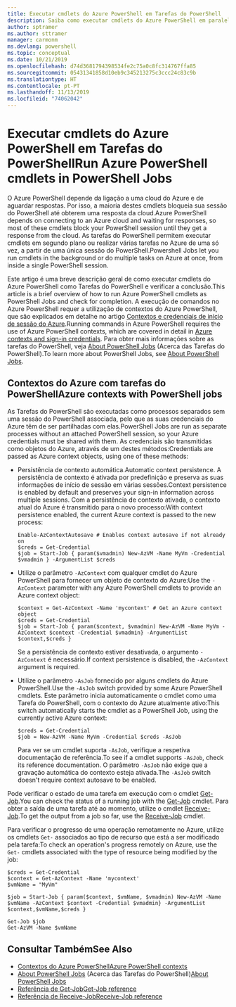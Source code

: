 ```yaml
---
title: Executar cmdlets do Azure PowerShell em Tarefas do PowerShell
description: Saiba como executar cmdlets do Azure PowerShell em paralelo ou como tarefas em segundo plano, com -AsJob e Start-Job.
author: sptramer
ms.author: sttramer
manager: carmonm
ms.devlang: powershell
ms.topic: conceptual
ms.date: 10/21/2019
ms.openlocfilehash: d74d3681794398534fe2c75a0c8fc314767ffa85
ms.sourcegitcommit: 05431341858d10eb9c345213275c3ccc24c83c9b
ms.translationtype: HT
ms.contentlocale: pt-PT
ms.lasthandoff: 11/13/2019
ms.locfileid: "74062042"
---
```

# <a name="run-azure-powershell-cmdlets-in-powershell-jobs"></a><span data-ttu-id="a8a13-103">Executar cmdlets do Azure PowerShell em Tarefas do PowerShell</span><span class="sxs-lookup"><span data-stu-id="a8a13-103">Run Azure PowerShell cmdlets in PowerShell Jobs</span></span>

<span data-ttu-id="a8a13-104">O Azure PowerShell depende da ligação a uma cloud do Azure e de aguardar respostas. Por isso, a maioria destes cmdlets bloqueia sua sessão do PowerShell até obterem uma resposta da cloud.</span><span class="sxs-lookup"><span data-stu-id="a8a13-104">Azure PowerShell depends on connecting to an Azure cloud and waiting for responses, so most of these cmdlets block your PowerShell session until they get a response from the cloud.</span></span>
<span data-ttu-id="a8a13-105">As tarefas do PowerShell permitem executar cmdlets em segundo plano ou realizar várias tarefas no Azure de uma só vez, a partir de uma única sessão do PowerShell.</span><span class="sxs-lookup"><span data-stu-id="a8a13-105">Powershell Jobs let you run cmdlets in the background or do multiple tasks on Azure at once, from inside a single PowerShell session.</span></span>

<span data-ttu-id="a8a13-106">Este artigo é uma breve descrição geral de como executar cmdlets do Azure PowerShell como Tarefas do PowerShell e verificar a conclusão.</span><span class="sxs-lookup"><span data-stu-id="a8a13-106">This article is a brief overview of how to run Azure PowerShell cmdlets as PowerShell Jobs and check for completion.</span></span> <span data-ttu-id="a8a13-107">A execução de comandos no Azure PowerShell requer a utilização de contextos do Azure PowerShell, que são explicados em detalhe no artigo [Contextos e credenciais de início de sessão do Azure](context-persistence.md).</span><span class="sxs-lookup"><span data-stu-id="a8a13-107">Running commands in Azure PowerShell requires the use of Azure PowerShell contexts, which are covered in detail in [Azure contexts and sign-in credentials](context-persistence.md).</span></span>
<span data-ttu-id="a8a13-108">Para obter mais informações sobre as tarefas do PowerShell, veja [About PowerShell Jobs](/powershell/module/microsoft.powershell.core/about/about_jobs) (Acerca das Tarefas do PowerShell).</span><span class="sxs-lookup"><span data-stu-id="a8a13-108">To learn more about PowerShell Jobs, see [About PowerShell Jobs](/powershell/module/microsoft.powershell.core/about/about_jobs).</span></span>

## <a name="azure-contexts-with-powershell-jobs"></a><span data-ttu-id="a8a13-109">Contextos do Azure com tarefas do PowerShell</span><span class="sxs-lookup"><span data-stu-id="a8a13-109">Azure contexts with PowerShell jobs</span></span>

<span data-ttu-id="a8a13-110">As Tarefas do PowerShell são executadas como processos separados sem uma sessão do PowerShell associada, pelo que as suas credenciais do Azure têm de ser partilhadas com elas.</span><span class="sxs-lookup"><span data-stu-id="a8a13-110">PowerShell Jobs are run as separate processes without an attached PowerShell session, so your Azure credentials must be shared with them.</span></span> <span data-ttu-id="a8a13-111">As credenciais são transmitidas como objetos do Azure, através de um destes métodos:</span><span class="sxs-lookup"><span data-stu-id="a8a13-111">Credentials are passed as Azure context objects, using one of these methods:</span></span>

* <span data-ttu-id="a8a13-112">Persistência de contexto automática.</span><span class="sxs-lookup"><span data-stu-id="a8a13-112">Automatic context persistence.</span></span> <span data-ttu-id="a8a13-113">A persistência de contexto é ativada por predefinição e preserva as suas informações de início de sessão em várias sessões.</span><span class="sxs-lookup"><span data-stu-id="a8a13-113">Context persistence is enabled by default and preserves your sign-in information across multiple sessions.</span></span> <span data-ttu-id="a8a13-114">Com a persistência de contexto ativada, o contexto atual do Azure é transmitido para o novo processo:</span><span class="sxs-lookup"><span data-stu-id="a8a13-114">With context persistence enabled, the current Azure context is passed to the new process:</span></span>

  ```azurepowershell-interactive
  Enable-AzContextAutosave # Enables context autosave if not already on
  $creds = Get-Credential
  $job = Start-Job { param($vmadmin) New-AzVM -Name MyVm -Credential $vmadmin } -ArgumentList $creds
  ```

* <span data-ttu-id="a8a13-115">Utilize o parâmetro `-AzContext` com qualquer cmdlet do Azure PowerShell para fornecer um objeto de contexto do Azure:</span><span class="sxs-lookup"><span data-stu-id="a8a13-115">Use the `-AzContext` parameter with any Azure PowerShell cmdlets to provide an Azure context object:</span></span>

  ```azurepowershell-interactive
  $context = Get-AzContext -Name 'mycontext' # Get an Azure context object
  $creds = Get-Credential
  $job = Start-Job { param($context, $vmadmin) New-AzVM -Name MyVm -AzContext $context -Credential $vmadmin} -ArgumentList $context,$creds }
  ```

  <span data-ttu-id="a8a13-116">Se a persistência de contexto estiver desativada, o argumento `-AzContext` é necessário.</span><span class="sxs-lookup"><span data-stu-id="a8a13-116">If context persistence is disabled, the `-AzContext` argument is required.</span></span>

* <span data-ttu-id="a8a13-117">Utilize o parâmetro `-AsJob` fornecido por alguns cmdlets do Azure PowerShell.</span><span class="sxs-lookup"><span data-stu-id="a8a13-117">Use the `-AsJob` switch provided by some Azure PowerShell cmdlets.</span></span> <span data-ttu-id="a8a13-118">Este parâmetro inicia automaticamente o cmdlet como uma Tarefa do PowerShell, com o contexto do Azure atualmente ativo:</span><span class="sxs-lookup"><span data-stu-id="a8a13-118">This switch automatically starts the cmdlet as a PowerShell Job, using the currently active Azure context:</span></span>

  ```azurepowershell-interactive
  $creds = Get-Credential
  $job = New-AzVM -Name MyVm -Credential $creds -AsJob
  ```

  <span data-ttu-id="a8a13-119">Para ver se um cmdlet suporta `-AsJob`, verifique a respetiva documentação de referência.</span><span class="sxs-lookup"><span data-stu-id="a8a13-119">To see if a cmdlet supports `-AsJob`, check its reference documentation.</span></span> <span data-ttu-id="a8a13-120">O parâmetro `-AsJob` não exige que a gravação automática do contexto esteja ativada.</span><span class="sxs-lookup"><span data-stu-id="a8a13-120">The `-AsJob` switch doesn't require context autosave to be enabled.</span></span>

<span data-ttu-id="a8a13-121">Pode verificar o estado de uma tarefa em execução com o cmdlet [Get-Job](/powershell/module/microsoft.powershell.core/get-job).</span><span class="sxs-lookup"><span data-stu-id="a8a13-121">You can check the status of a running job with the [Get-Job](/powershell/module/microsoft.powershell.core/get-job) cmdlet.</span></span> <span data-ttu-id="a8a13-122">Para obter a saída de uma tarefa até ao momento, utilize o cmdlet [Receive-Job](/powershell/module/microsoft.powershell.core/receive-job).</span><span class="sxs-lookup"><span data-stu-id="a8a13-122">To get the output from a job so far, use the [Receive-Job](/powershell/module/microsoft.powershell.core/receive-job) cmdlet.</span></span>

<span data-ttu-id="a8a13-123">Para verificar o progresso de uma operação remotamente no Azure, utilize os cmdlets `Get-` associados ao tipo de recurso que está a ser modificado pela tarefa:</span><span class="sxs-lookup"><span data-stu-id="a8a13-123">To check an operation's progress remotely on Azure, use the `Get-` cmdlets associated with the type of resource being modified by the job:</span></span>

```azurepowershell-interactive
$creds = Get-Credential
$context = Get-AzContext -Name 'mycontext'
$vmName = "MyVm"

$job = Start-Job { param($context, $vmName, $vmadmin) New-AzVM -Name $vmName -AzContext $context -Credential $vmadmin} -ArgumentList $context,$vmName,$creds }

Get-Job $job
Get-AzVM -Name $vmName
```

## <a name="see-also"></a><span data-ttu-id="a8a13-124">Consultar Também</span><span class="sxs-lookup"><span data-stu-id="a8a13-124">See Also</span></span>

* [<span data-ttu-id="a8a13-125">Contextos do Azure PowerShell</span><span class="sxs-lookup"><span data-stu-id="a8a13-125">Azure PowerShell contexts</span></span>](context-persistence.md)
* <span data-ttu-id="a8a13-126">[About PowerShell Jobs](/powershell/module/microsoft.powershell.core/about/about_jobs) (Acerca das Tarefas do PowerShell)</span><span class="sxs-lookup"><span data-stu-id="a8a13-126">[About PowerShell Jobs](/powershell/module/microsoft.powershell.core/about/about_jobs)</span></span>
* [<span data-ttu-id="a8a13-127">Referência de Get-Job</span><span class="sxs-lookup"><span data-stu-id="a8a13-127">Get-Job reference</span></span>](/powershell/module/microsoft.powershell.core/get-job)
* [<span data-ttu-id="a8a13-128">Referência de Receive-Job</span><span class="sxs-lookup"><span data-stu-id="a8a13-128">Receive-Job reference</span></span>](/powershell/module/microsoft.powershell.core/receive-job)
